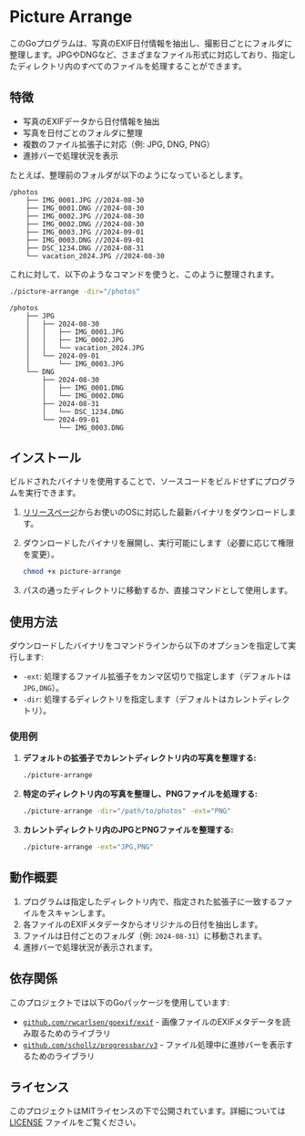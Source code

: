 # Picture Arrange

このGoプログラムは、写真のEXIF日付情報を抽出し、撮影日ごとにフォルダに整理します。JPGやDNGなど、さまざまなファイル形式に対応しており、指定したディレクトリ内のすべてのファイルを処理することができます。

## 特徴

- 写真のEXIFデータから日付情報を抽出
- 写真を日付ごとのフォルダに整理
- 複数のファイル拡張子に対応（例: JPG, DNG, PNG）
- 進捗バーで処理状況を表示

たとえば、整理前のフォルダが以下のようになっているとします。

```
/photos
    ├── IMG_0001.JPG //2024-08-30
    ├── IMG_0001.DNG //2024-08-30
    ├── IMG_0002.JPG //2024-08-30
    ├── IMG_0002.DNG //2024-08-30
    ├── IMG_0003.JPG //2024-09-01
    ├── IMG_0003.DNG //2024-09-01
    ├── DSC_1234.DNG //2024-08-31
    └── vacation_2024.JPG //2024-08-30
```
これに対して、以下のようなコマンドを使うと、このように整理されます。
```bash
./picture-arrange -dir="/photos"
```
```
/photos
    ├── JPG
    │   ├── 2024-08-30
    │   │   ├── IMG_0001.JPG
    │   │   ├── IMG_0002.JPG
    │   │   └── vacation_2024.JPG
    │   └── 2024-09-01
    │       └── IMG_0003.JPG
    └── DNG
        ├── 2024-08-30
        │   ├── IMG_0001.DNG
        │   └── IMG_0002.DNG
        ├── 2024-08-31
        │   └── DSC_1234.DNG
        └── 2024-09-01
            └── IMG_0003.DNG
```

## インストール

ビルドされたバイナリを使用することで、ソースコードをビルドせずにプログラムを実行できます。

1. [リリースページ](https://github.com/Soli0222/picture-arrange/releases)からお使いのOSに対応した最新バイナリをダウンロードします。
2. ダウンロードしたバイナリを展開し、実行可能にします（必要に応じて権限を変更）。

   ```bash
   chmod +x picture-arrange
   ```

3. パスの通ったディレクトリに移動するか、直接コマンドとして使用します。

## 使用方法

ダウンロードしたバイナリをコマンドラインから以下のオプションを指定して実行します:

- `-ext`: 処理するファイル拡張子をカンマ区切りで指定します（デフォルトは `JPG,DNG`）。
- `-dir`: 処理するディレクトリを指定します（デフォルトはカレントディレクトリ）。

### 使用例

1. **デフォルトの拡張子でカレントディレクトリ内の写真を整理する:**

   ```bash
   ./picture-arrange
   ```

2. **特定のディレクトリ内の写真を整理し、PNGファイルを処理する:**

   ```bash
   ./picture-arrange -dir="/path/to/photos" -ext="PNG"
   ```

3. **カレントディレクトリ内のJPGとPNGファイルを整理する:**

   ```bash
   ./picture-arrange -ext="JPG,PNG"
   ```

## 動作概要

1. プログラムは指定したディレクトリ内で、指定された拡張子に一致するファイルをスキャンします。
2. 各ファイルのEXIFメタデータからオリジナルの日付を抽出します。
3. ファイルは日付ごとのフォルダ（例: `2024-08-31`）に移動されます。
4. 進捗バーで処理状況が表示されます。

## 依存関係

このプロジェクトでは以下のGoパッケージを使用しています:

- [`github.com/rwcarlsen/goexif/exif`](https://pkg.go.dev/github.com/rwcarlsen/goexif) - 画像ファイルのEXIFメタデータを読み取るためのライブラリ
- [`github.com/schollz/progressbar/v3`](https://pkg.go.dev/github.com/schollz/progressbar/v3) - ファイル処理中に進捗バーを表示するためのライブラリ

## ライセンス

このプロジェクトはMITライセンスの下で公開されています。詳細については [LICENSE](LICENSE) ファイルをご覧ください。
